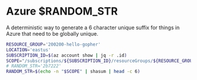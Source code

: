 # Azure $RANDOM_STR

A deterministic way to generate a 6 character unique suffix for things in Azure that need to be globally unique.

```bash
RESOURCE_GROUP='200200-hello-gopher'
LOCATION='eastus'
SUBSCRIPTION_ID=$(az account show | jq -r .id)
SCOPE="/subscriptions/${SUBSCRIPTION_ID}/resourceGroups/${RESOURCE_GROUP}"
# RANDOM_STR='2b7222'
RANDOM_STR=$(echo -n "$SCOPE" | shasum | head -c 6)
```
